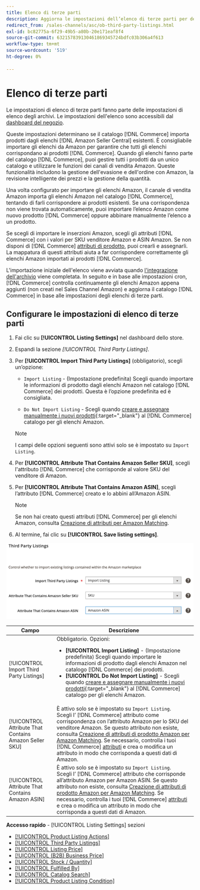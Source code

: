 ```yaml
---
title: Elenco di terze parti
description: Aggiorna le impostazioni dell’elenco di terze parti per determinare se il catalogo Commerce importa prodotti dagli elenchi Amazon Seller Central esistenti.
redirect_from: /sales-channels/asc/ob-third-party-listings.html
exl-id: bc82775a-6f29-49b5-a80b-20e171eaf8f4
source-git-commit: 632157839130461869345724bdfc03b306a4f613
workflow-type: tm+mt
source-wordcount: '519'
ht-degree: 0%

---
```


# Elenco di terze parti

Le impostazioni di elenco di terze parti fanno parte delle impostazioni di elenco degli archivi. Le impostazioni dell&#39;elenco sono accessibili dal [dashboard del negozio](./amazon-store-dashboard.md).

Queste impostazioni determinano se il catalogo [!DNL Commerce] importa prodotti dagli elenchi [!DNL Amazon Seller Central] esistenti. È consigliabile importare gli elenchi da Amazon per garantire che tutti gli elenchi corrispondano ai prodotti [!DNL Commerce]. Quando gli elenchi fanno parte del catalogo [!DNL Commerce], puoi gestire tutti i prodotti da un unico catalogo e utilizzare le funzioni dei canali di vendita Amazon. Queste funzionalità includono la gestione dell&#39;evasione e dell&#39;ordine con Amazon, la revisione intelligente dei prezzi e la gestione della quantità.

Una volta configurato per importare gli elenchi Amazon, il canale di vendita Amazon importa gli elenchi Amazon nel catalogo [!DNL Commerce], tentando di farli corrispondere ai prodotti esistenti. Se una corrispondenza non viene trovata automaticamente, puoi importare l’elenco Amazon come nuovo prodotto [!DNL Commerce] oppure abbinare manualmente l’elenco a un prodotto.

Se scegli di importare le inserzioni Amazon, scegli gli attributi [!DNL Commerce] con i valori per SKU venditore Amazon e ASIN Amazon. Se non disponi di [!DNL Commerce] [attributi di prodotto](./ob-creating-magento-attributes.md), puoi crearli e assegnarli. La mappatura di questi attributi aiuta a far corrispondere correttamente gli elenchi Amazon importati ai prodotti [!DNL Commerce].

L&#39;importazione iniziale dell&#39;elenco viene avviata quando [l&#39;integrazione dell&#39;archivio](./store-integration.md) viene completata. In seguito e in base alle impostazioni cron, [!DNL Commerce] controlla continuamente gli elenchi Amazon appena aggiunti (non creati nel Sales Channel Amazon) e aggiorna il catalogo [!DNL Commerce] in base alle impostazioni degli elenchi di terze parti.

## Configurare le impostazioni di elenco di terze parti

1. Fai clic su **[!UICONTROL Listing Settings]** nel dashboard dello store.

1. Espandi la sezione _[!UICONTROL Third Party Listings]_.

1. Per **[!UICONTROL Import Third Party Listings]** (obbligatorio), scegli un’opzione:

   - `Import Listing` - (Impostazione predefinita) Scegli quando importare le informazioni di prodotto dagli elenchi Amazon nel catalogo  [!DNL Commerce] dei prodotti. Questa è l’opzione predefinita ed è consigliata.

   - `Do Not Import Listing` - Scegli quando  [creare e assegnare manualmente i nuovi prodotti](https://docs.magento.com/user-guide/catalog/products.html){:target=&quot;_blank&quot;} al  [!DNL Commerce] catalogo per gli elenchi Amazon.
   >[!NOTE]
   >I campi delle opzioni seguenti sono attivi solo se è impostato su `Import Listing`.

1. Per **[!UICONTROL Attribute That Contains Amazon Seller SKU]**, scegli l&#39;attributo [!DNL Commerce] che corrisponde al valore SKU del venditore di Amazon.

1. Per **[!UICONTROL Attribute That Contains Amazon ASIN]**, scegli l’attributo [!DNL Commerce] creato e lo abbini all’Amazon ASIN.

   >[!NOTE]
   >Se non hai creato questi attributi [!DNL Commerce] per gli elenchi Amazon, consulta [Creazione di attributi per Amazon Matching](./ob-creating-magento-attributes.md).

1. Al termine, fai clic su **[!UICONTROL Save listing settings]**.

![Elenco di terzi](assets/amazon-third-party-listings.png)

| Campo | Descrizione |
|---|---|
| [!UICONTROL Import Third Party Listings] | Obbligatorio. Opzioni:<ul><li>**[!UICONTROL Import Listing]** - (Impostazione predefinita) Scegli quando importare le informazioni di prodotto dagli elenchi Amazon nel catalogo  [!DNL Commerce] dei prodotti. </li><li>**[!UICONTROL Do Not Import Listing]** - Scegli quando  [creare e assegnare manualmente i nuovi prodotti](https://docs.magento.com/user-guide/catalog/products.html){:target=&quot;_blank&quot;} al  [!DNL Commerce] catalogo per gli elenchi Amazon.</li></ul> |
| [!UICONTROL Attribute That Contains Amazon Seller SKU] | È attivo solo se è impostato su `Import Listing`.<br>Scegli l’ [!DNL Commerce] attributo come corrispondenza con l’attributo Amazon per lo SKU del venditore Amazon. Se questo attributo non esiste, consulta [Creazione di attributi di prodotto Amazon per Amazon Matching](./ob-creating-magento-attributes.md). Se necessario, controlla i tuoi [!DNL Commerce] [attributi](./managing-attributes.md) e crea o modifica un attributo in modo che corrisponda a questi dati di Amazon. |
| [!UICONTROL Attribute That Contains Amazon ASIN] | È attivo solo se è impostato su `Import Listing`.<br>Scegli l’ [!DNL Commerce] attributo che corrisponde all’attributo Amazon per Amazon ASIN. Se questo attributo non esiste, consulta [Creazione di attributi di prodotto Amazon per Amazon Matching](./ob-creating-magento-attributes.md). Se necessario, controlla i tuoi [!DNL Commerce] [attributi](./managing-attributes.md) e crea o modifica un attributo in modo che corrisponda a questi dati di Amazon. |

**Accesso rapido**  -  [!UICONTROL Listing Settings] sezioni

- [[!UICONTROL Product Listing Actions]](./product-listing-actions.md)
- [[!UICONTROL Third Party Listings]](./third-party-listing-settings.md)
- [[!UICONTROL Listing Price]](./listing-price.md)
- [[!UICONTROL (B2B) Business Price]](./business-pricing.md)
- [[!UICONTROL Stock / Quantity]](./stock-quantity.md)
- [[!UICONTROL Fulfilled By]](./fulfilled-by.md)
- [[!UICONTROL Catalog Search]](./catalog-search.md)
- [[!UICONTROL Product Listing Condition]](./product-listing-condition.md)
